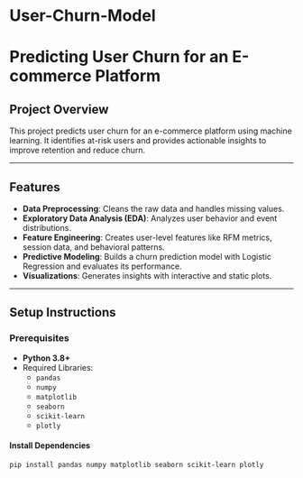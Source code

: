 # User-Churn-Model

# Predicting User Churn for an E-commerce Platform

## Project Overview
This project predicts user churn for an e-commerce platform using machine learning. It identifies at-risk users and provides actionable insights to improve retention and reduce churn.

---

## Features
- **Data Preprocessing**: Cleans the raw data and handles missing values.
- **Exploratory Data Analysis (EDA)**: Analyzes user behavior and event distributions.
- **Feature Engineering**: Creates user-level features like RFM metrics, session data, and behavioral patterns.
- **Predictive Modeling**: Builds a churn prediction model with Logistic Regression and evaluates its performance.
- **Visualizations**: Generates insights with interactive and static plots.

---

## Setup Instructions

### Prerequisites
- **Python 3.8+**
- Required Libraries:
  - `pandas`
  - `numpy`
  - `matplotlib`
  - `seaborn`
  - `scikit-learn`
  - `plotly`

#### Install Dependencies
```bash
pip install pandas numpy matplotlib seaborn scikit-learn plotly
